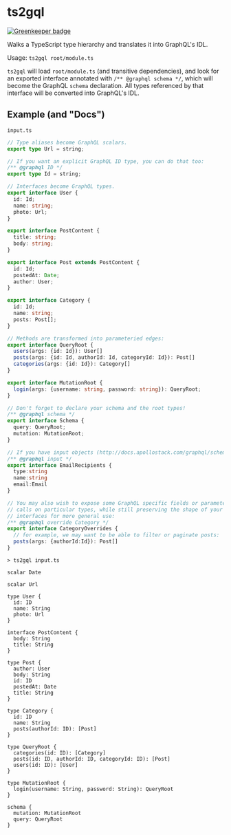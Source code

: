 # ts2gql

[![Greenkeeper badge](https://badges.greenkeeper.io/convoyinc/ts2gql.svg)](https://greenkeeper.io/)

Walks a TypeScript type hierarchy and translates it into GraphQL's IDL.

Usage: `ts2gql root/module.ts`

`ts2gql` will load `root/module.ts` (and transitive dependencies), and look for an exported interface annotated with `/** @graphql schema */`, which will become the GraphQL `schema` declaration.  All types referenced by that interface will be converted into GraphQL's IDL.

## Example (and "Docs")

`input.ts`
```ts
// Type aliases become GraphQL scalars.
export type Url = string;

// If you want an explicit GraphQL ID type, you can do that too:
/** @graphql ID */
export type Id = string;

// Interfaces become GraphQL types.
export interface User {
  id: Id;
  name: string;
  photo: Url;
}

export interface PostContent {
  title: string;
  body: string;
}

export interface Post extends PostContent {
  id: Id;
  postedAt: Date;
  author: User;
}

export interface Category {
  id: Id;
  name: string;
  posts: Post[];
}

// Methods are transformed into parameteried edges:
export interface QueryRoot {
  users(args: {id: Id}): User[]
  posts(args: {id: Id, authorId: Id, categoryId: Id}): Post[]
  categories(args: {id: Id}): Category[]
}

export interface MutationRoot {
  login(args: {username: string, password: string}): QueryRoot;
}

// Don't forget to declare your schema and the root types!
/** @graphql schema */
export interface Schema {
  query: QueryRoot;
  mutation: MutationRoot;
}

// If you have input objects (http://docs.apollostack.com/graphql/schemas.html#input-objects)
/** @graphql input */
export interface EmailRecipients {
  type:string
  name:string
  email:Email
}

// You may also wish to expose some GraphQL specific fields or parameterized
// calls on particular types, while still preserving the shape of your
// interfaces for more general use:
/** @graphql override Category */
export interface CategoryOverrides {
  // for example, we may want to be able to filter or paginate posts:
  posts(args: {authorId:Id}): Post[]
}
```

```
> ts2gql input.ts

scalar Date

scalar Url

type User {
  id: ID
  name: String
  photo: Url
}

interface PostContent {
  body: String
  title: String
}

type Post {
  author: User
  body: String
  id: ID
  postedAt: Date
  title: String
}

type Category {
  id: ID
  name: String
  posts(authorId: ID): [Post]
}

type QueryRoot {
  categories(id: ID): [Category]
  posts(id: ID, authorId: ID, categoryId: ID): [Post]
  users(id: ID): [User]
}

type MutationRoot {
  login(username: String, password: String): QueryRoot
}

schema {
  mutation: MutationRoot
  query: QueryRoot
}

```
